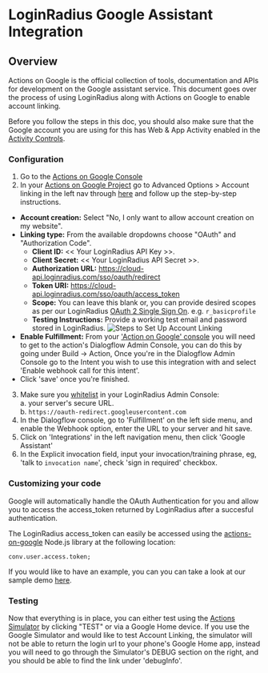# LoginRadius Google Assistant Integration

## Overview

Actions on Google is the official collection of tools, documentation and APIs for development on the Google assistant service. This document goes over the process of using LoginRadius along with Actions on Google to enable account linking.

Before you follow the steps in this doc, you should also make sure that the Google account you are using for this has Web & App Activity enabled in the [Activity Controls](https://myaccount.google.com/activitycontrols/search).

### Configuration

1. Go to the [Actions on Google Console](https://console.actions.google.com)
2. In your [Actions on Google Project](https://console.actions.google.com/u/0/) go to Advanced Options > Account linking in the left nav through [here](https://console.actions.google.com/u/0/) and follow up the step-by-step instructions.

- **Account creation:** Select "No, I only want to allow account creation on my website".
- **Linking type:** From the available dropdowns choose "OAuth" and "Authorization Code".
  - **Client ID:** << Your LoginRadius API Key >>.
  - **Client Secret:** << Your LoginRadius API Secret >>.
  - **Authorization URL:** https://cloud-api.loginradius.com/sso/oauth/redirect
  - **Token URI:** https://cloud-api.loginradius.com/sso/oauth/access_token
  - **Scope:** You can leave this blank or, you can provide desired scopes as per our LoginRadius [OAuth 2 Single Sign On](https://www.loginradius.com/legacy/docs/api/v2/single-sign-on/oauth2-single-sign-on). e.g. `r_basicprofile`
  - **Testing Instructions:** Provide a working test email and password stored in LoginRadius.
    ![Steps to Set Up Account Linking](https://apidocs.lrcontent.com/images/Untitled_187085b101b533b19b3.66511265.gif "steps to set up account linking")
- **Enable Fulfillment:** From your ['Action on Google' console](https://console.actions.google.com/u/0/) you will need to get to the action's Dialogflow Admin Console, you can do this by going under Build -> Action, Once you're in the Dialogflow Admin Console go to the Intent you wish to use this integration with and select 'Enable webhook call for this intent'.
- Click 'save' once you're finished.

3. Make sure you [whitelist](https://www.loginradius.com/legacy/docs/api/v2/admin-console/deployment/sandbox-environments/) in your LoginRadius Admin Console:  
   a. your server's secure URL.  
   b. `https://oauth-redirect.googleusercontent.com`
4. In the Dialogflow console, go to 'Fulfillment' on the left side menu, and enable the Webhook option, enter the URL to your server and hit save.
5. Click on 'Integrations' in the left navigation menu, then click 'Google Assistant'
6. In the Explicit invocation field, input your invocation/training phrase, eg, 'talk to `invocation name`', check 'sign in required' checkbox.

### Customizing your code

Google will automatically handle the OAuth Authentication for you and allow you to access the access_token returned by LoginRadius after a succesful authentication.

The LoginRadius access_token can easily be accessed using the [actions-on-google](https://www.npmjs.com/package/actions-on-google) Node.js library at the following location:

`conv.user.access.token;`

If you would like to have an example, you can you can take a look at our sample demo [here](https://www.loginradius.com/legacy/docs/api/v2/use-cases-demo/google-assistant-demo).

### Testing

Now that everything is in place, you can either test using the [Actions Simulator](https://developers.google.com/actions/tools/simulator) by clicking "TEST" or via a Google Home device. If you use the Google Simulator and would like to test Account Linking, the simulator will not be able to return the login url to your phone's Google Home app, instead you will need to go through the Simulator's DEBUG section on the right, and you should be able to find the link under 'debugInfo'.
